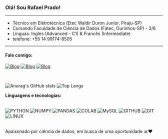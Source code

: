   ### Olá! Sou Rafael Prado!
 ___

- Técnico em Elétrotécnica (Etec Waldir Duron Junior, Piraju-SP)
- Cursando Faculdade de Ciência de Dados (Fatec, Ourinhos-SP) - 3/6
- Linguas: Ingles (Advanced - C1) & Francês (Intermediate)
- telefone: +55 14 99174-8505
  
___
 #### Fale comigo:
 
  [![Blog](https://img.shields.io/badge/Instagram-E4405F?style=for-the-badge&logo=instagram&logoColor=white)](https://www.instagram.com/chorituss/)
  [![Blog](https://img.shields.io/badge/LinkedIn-0077B5?style=for-the-badge&logo=linkedin&logoColor=white)](https://www.linkedin.com/in/rafael-prado-774b891a5/)
  [![Blog](https://img.shields.io/badge/Gmail-D14836?style=for-the-badge&logo=gmail&logoColor=white)](https://rafaelnascimentoprado@gmail.com)
</div><br/>

![Anurag's GitHub stats](https://github-readme-stats.vercel.app/api?username=rafaprado013&show_icons=true&theme=holi)
![Top Langs](https://github-readme-stats.vercel.app/api/top-langs/?username=rafaprado013&theme=holi&layout=compact)


**Linguagens e tecnologias:**
<div style='display: inline_block'><br/>
  <img align='center' alt ='PYTHON' src='https://img.shields.io/badge/python-3670A0?style=for-the-badge&logo=python&logoColor=ffdd54' />
  <img align='center' alt ='NUMPY' src='https://img.shields.io/badge/numpy-%23013243.svg?style=for-the-badge&logo=numpy&logoColor=white' />
  <img align='center' alt ='PANDAS' src='https://img.shields.io/badge/pandas-%23150458.svg?style=for-the-badge&logo=pandas&logoColor=white' />
  <img align='center' alt ='COLAB' src='https://img.shields.io/badge/Colab-F9AB00?style=for-the-badge&logo=googlecolab&color=525252' />
  <img align='center' alt ='MySQL' src='https://img.shields.io/badge/MySQL-00000F?style=for-the-badge&logo=mysql&logoColor=white' />
  <img align='center' alt ='GITHUB' src='https://img.shields.io/badge/GitHub-100000?style=for-the-badge&logo=github&logoColor=white' />
  <img align='center' alt ='GIT' src='https://img.shields.io/badge/git-%23F05033.svg?style=for-the-badge&logo=git&logoColor=white' />
  <img align='center' alt ='LINUX' src='https://img.shields.io/badge/Linux-FCC624?style=for-the-badge&logo=linux&logoColor=black' />
</div><br/>

Apaixonado por ciência de dados, em busca de uma oportunidade 📊❤️
